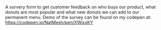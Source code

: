 A survery form to get customer feedback on who buys our product, what donuts are most popular and what new donuts we can add to our permanent menu. Demo of the survey can be found on my codepen at: https://codepen.io/NatMesh/pen/XWjxxKY

